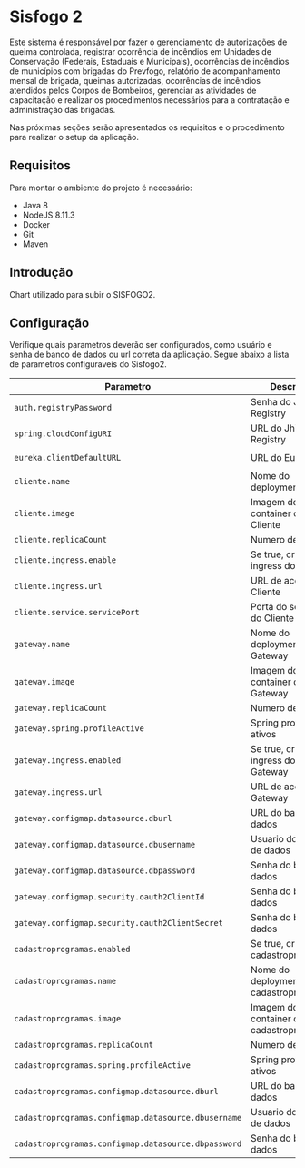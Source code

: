 # Sisfogo 2

Este sistema é responsável por fazer o gerenciamento de autorizações de queima controlada, registrar ocorrência de incêndios em Unidades de Conservação (Federais, Estaduais e Municipais), ocorrências de incêndios de municípios com brigadas do Prevfogo, relatório de acompanhamento mensal de brigada, queimas autorizadas, ocorrências de incêndios atendidos pelos Corpos de Bombeiros, gerenciar as atividades de capacitação e realizar os procedimentos necessários para a contratação e administração das brigadas.

Nas próximas seções serão apresentados os requisitos e o procedimento para realizar o setup da aplicação.

## Requisitos
Para montar o ambiente do projeto é necessário:

* Java 8
* NodeJS 8.11.3
* Docker
* Git
* Maven

## Introdução

Chart utilizado para subir o SISFOGO2.

## Configuração

Verifique quais parametros deverão ser configurados, como usuário e senha de banco de dados ou url correta da aplicação.
Segue abaixo a lista de parametros configuraveis do Sisfogo2.

Parametro | Descrição | Padrão
--------- | ----------- | -------
`auth.registryPassword` | Senha do Jhipster Registry | `mudar123`
`spring.cloudConfigURI` | URL do Jhipster Registry | `http://admin:${jhipster.registry.password}@jhipster-registry.discovery:8761/config`
`eureka.clientDefaultURL` | URL do Eureka | `http://admin:${jhipster.registry.password}@jhipster-registry.discovery:8761/eureka/`
`cliente.name` | Nome do deployment Cliente | `cliente`
`cliente.image` | Imagem do container do Cliente | `eb-registry.basis.com.br/gp3eb/gp3ebclient:teste`
`cliente.replicaCount` | Numero de réplicas | `1`
`cliente.ingress.enable` | Se true, cria o ingress do Cliente | `true`
`cliente.ingress.url` | URL de acesso ao Cliente | `gp3eb2.tst.basis.com.br`
`cliente.service.servicePort` | Porta do serviço do Cliente | `80`
`gateway.name` | Nome do deployment Gateway  | `gateway`
`gateway.image` | Imagem do container do Gateway | `eb-registry.basis.com.br/gp3eb/gateway:teste`
`gateway.replicaCount` | Numero de réplicas | `1`
`gateway.spring.profileActive` | Spring profiles ativos | `prod,login-automatico`
`gateway.ingress.enabled` | Se true, cria o ingress do Gateway | `true`
`gateway.ingress.url` | URL de acesso ao Gateway | `gatewaygp3eb.tst.basis.com.br`
`gateway.configmap.datasource.dburl` | URL do banco de dados | `jdbc:oracle:thin:@oracle.basis.com.br:1521:orcl`
`gateway.configmap.datasource.dbusername` | Usuario do banco de dados | `gp3ebgateway`
`gateway.configmap.datasource.dbpassword` | Senha do banco de dados | `mudar123`
`gateway.configmap.security.oauth2ClientId` | Senha do banco de dados | `gp3eb-admin-dev`
`gateway.configmap.security.oauth2ClientSecret` | Senha do banco de dados | `mudar123`
`cadastroprogramas.enabled` | Se true, cria cadastroprogramas | `true`
`cadastroprogramas.name` | Nome do deployment cadastroprogramas | `cadastroprogramas`
`cadastroprogramas.image` | Imagem do container do cadastroprogramas | `eb-registry.basis.com.br/gp3eb/cadastroprogramas:teste`
`cadastroprogramas.replicaCount` | Numero de réplicas | `1`
`cadastroprogramas.spring.profileActive` | Spring profiles ativos | `prod,swagger`
`cadastroprogramas.configmap.datasource.dburl` | URL do banco de dados | `jdbc:oracle:thin:@oracle.basis.com.br:1521:orcl`
`cadastroprogramas.configmap.datasource.dbusername` | Usuario do banco de dados | `gp3ebgateway`
`cadastroprogramas.configmap.datasource.dbpassword` | Senha do banco de dados | `mudar123`
